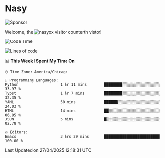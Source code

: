 # Nasy

<!--
<p align="center">
<img height="200" src="https://github-readme-stats.vercel.app/api?username=nasyxx&count_private=true&show_icons=true&theme=dracula&include_all_commits=true"/>
<img height="200" src="https://github-readme-stats.vercel.app/api/top-langs/?username=nasyxx&theme=dracula&hide=html,jupyter+notebook&count_private=true&show_icons=true"/>
</p>

  
----------------
-->

![Sponsor](https://img.shields.io/static/v1.svg?label=Sponsor&message=%E2%9D%A4&logo=GitHub&style=flat&color=pink)
 
Welcome, the ![nasyxx visitor counter](https://count.getloli.com/get/@nasyxx?theme=rule34)th vistor!
 
<!--START_SECTION:waka-->
![Code Time](http://img.shields.io/badge/Code%20Time-4%2C745%20hrs%2027%20mins-blue)

![Lines of code](https://img.shields.io/badge/From%20Hello%20World%20I%27ve%20Written-6.3%20million%20lines%20of%20code-blue)

📊 **This Week I Spent My Time On** 

```text
🕑︎ Time Zone: America/Chicago

💬 Programming Languages: 
Python                   1 hr 11 mins        ████████░░░░░░░░░░░░░░░░░   33.97 % 
Typst                    1 hr 7 mins         ████████░░░░░░░░░░░░░░░░░   32.35 % 
YAML                     50 mins             ██████░░░░░░░░░░░░░░░░░░░   24.03 % 
HTML                     14 mins             ██░░░░░░░░░░░░░░░░░░░░░░░   06.85 % 
JSON                     5 mins              █░░░░░░░░░░░░░░░░░░░░░░░░   02.78 % 

🔥 Editors: 
Emacs                    3 hrs 29 mins       █████████████████████████   100.00 % 
```


 Last Updated on 27/04/2025 12:18:31 UTC
<!--END_SECTION:waka-->

<!-- ![visitors](https://visitor-badge.laobi.icu/badge?page_id=nasyxx.nasyxx) -->

